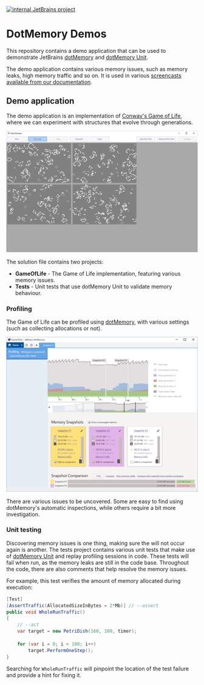 [![internal JetBrains project](http://jb.gg/badges/internal-flat-square.svg)](https://confluence.jetbrains.com/display/ALL/JetBrains+on+GitHub)

# DotMemory Demos

This repository contains a demo application that can be used to demonstrate JetBrains [dotMemory](https://www.jetbrains.com/dotmemory) and [dotMemory Unit](https://www.jetbrains.com/dotmemory).

The demo application contains various memory issues, such as memory leaks, high memory traffic and so on. It is used in various [screencasts available from our documentation](https://www.jetbrains.com/dotmemory/documentation/).

## Demo application

The demo application is an implementation of [Conway's Game of Life](https://en.wikipedia.org/wiki/Conway%27s_Game_of_Life), where we can experiment with structures that evolve through generations.

![Game of Life in action](docs/images/game-of-life.png)

The solution file contains two projects:

* **GameOfLife** - The Game of Life implementation, featuring various memory issues.
* **Tests** - Unit tests that use dotMemory Unit to validate memory behaviour.

### Profiling

The Game of Life can be profiled using [dotMemory](https://www.jetbrains.com/dotmemory), with various settings (such as collecting allocations or not).

![dotMemory collecting snapshots](docs/images/dotmemory-screen.png)

There are various issues to be uncovered. Some are easy to find using dotMemory's automatic inspections, while others require a bit more investigation.

### Unit testing

Discovering memory issues is one thing, making sure the will not occur again is another. The tests project contains various unit tests that make use of [dotMemory Unit](https://www.jetbrains.com/dotmemory) and replay profiling sessions in code. These tests will fail when run, as the memory leaks are still in the code base. Throughout the code, there are also comments that help resolve the memory issues.

For example, this test verifies the amount of memory allocated during execution:

```csharp
[Test]
[AssertTraffic(AllocatedSizeInBytes = 2*Mb)] // --assert
public void WholeRunTraffic()
{
    // --act
    var target = new PetriDish(160, 100, timer);

    for (var i = 0; i < 100; i++)
        target.PerformOneStep();
}
```

Searching for `WholeRunTraffic` will pinpoint the location of the test failure and provide a hint for fixing it.
